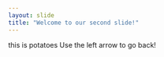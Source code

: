 ```yaml
---
layout: slide
title: "Welcome to our second slide!"
---
```

this is potatoes
Use the left arrow to go back!
